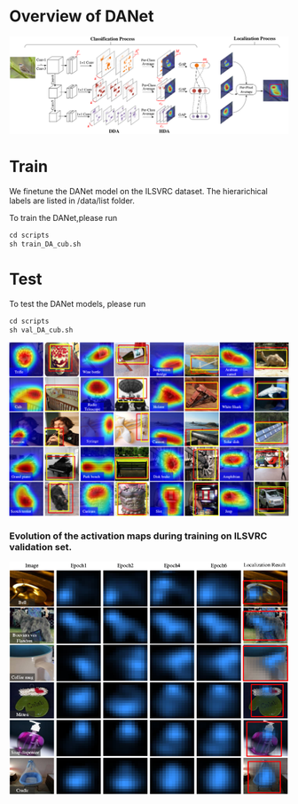
# Overview of DANet
![](figs/architecture.png)

# Train
We finetune the DANet model on the ILSVRC dataset.  The hierarichical labels are listed in /data/list folder. 

To train the DANet,please run
```
cd scripts
sh train_DA_cub.sh
```
# Test
To test the DANet models, please run
```
cd scripts
sh val_DA_cub.sh
```

![](figs/result.png)

### Evolution of the activation maps during training on ILSVRC validation set.
![](figs/timeline.png)
